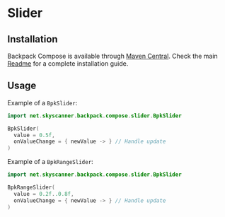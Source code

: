 # Slider

## Installation

Backpack Compose is available through [Maven Central](https://search.maven.org/artifact/net.skyscanner.backpack/backpack-compose). Check the main [Readme](https://github.com/skyscanner/backpack-android#installation) for a complete installation guide.

## Usage

Example of a `BpkSlider`:

```Kotlin
import net.skyscanner.backpack.compose.slider.BpkSlider

BpkSlider(
  value = 0.5f,
  onValueChange = { newValue -> } // Handle update
)
```

Example of a `BpkRangeSlider`:

```Kotlin
import net.skyscanner.backpack.compose.slider.BpkSlider

BpkRangeSlider(
  value = 0.2f..0.8f,
  onValueChange = { newValue -> } // Handle update
)
```
